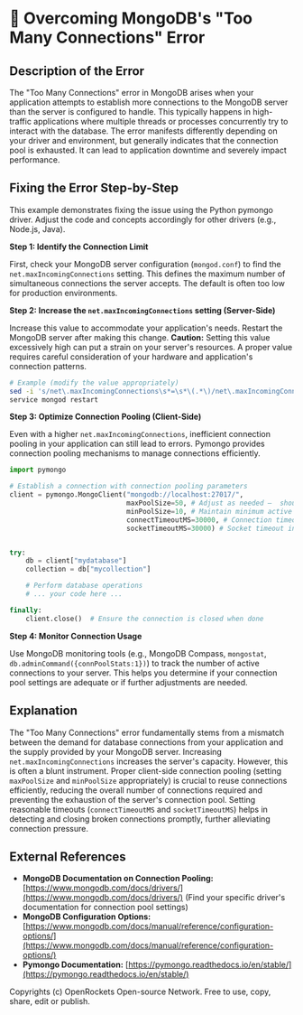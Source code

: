 # 🐞 Overcoming MongoDB's "Too Many Connections" Error


## Description of the Error

The "Too Many Connections" error in MongoDB arises when your application attempts to establish more connections to the MongoDB server than the server is configured to handle. This typically happens in high-traffic applications where multiple threads or processes concurrently try to interact with the database.  The error manifests differently depending on your driver and environment, but generally indicates that the connection pool is exhausted.  It can lead to application downtime and severely impact performance.

## Fixing the Error Step-by-Step

This example demonstrates fixing the issue using the Python pymongo driver.  Adjust the code and concepts accordingly for other drivers (e.g., Node.js, Java).

**Step 1: Identify the Connection Limit**

First, check your MongoDB server configuration (`mongod.conf`) to find the `net.maxIncomingConnections` setting.  This defines the maximum number of simultaneous connections the server accepts.  The default is often too low for production environments.


**Step 2: Increase the `net.maxIncomingConnections` setting (Server-Side)**

Increase this value to accommodate your application's needs.  Restart the MongoDB server after making this change.  **Caution:** Setting this value excessively high can put a strain on your server's resources.  A proper value requires careful consideration of your hardware and application's connection patterns.

```bash
# Example (modify the value appropriately)
sed -i 's/net\.maxIncomingConnections\s*=\s*\(.*\)/net\.maxIncomingConnections = 1024/' /etc/mongod.conf
service mongod restart
```


**Step 3: Optimize Connection Pooling (Client-Side)**

Even with a higher `net.maxIncomingConnections`, inefficient connection pooling in your application can still lead to errors.  Pymongo provides connection pooling mechanisms to manage connections efficiently.

```python
import pymongo

# Establish a connection with connection pooling parameters
client = pymongo.MongoClient("mongodb://localhost:27017/",
                             maxPoolSize=50, # Adjust as needed –  should be less than or equal to net.maxIncomingConnections
                             minPoolSize=10, # Maintain minimum active connections
                             connectTimeoutMS=30000, # Connection timeout in milliseconds
                             socketTimeoutMS=30000) # Socket timeout in milliseconds


try:
    db = client["mydatabase"]
    collection = db["mycollection"]

    # Perform database operations
    # ... your code here ...

finally:
    client.close()  # Ensure the connection is closed when done

```


**Step 4: Monitor Connection Usage**

Use MongoDB monitoring tools (e.g., MongoDB Compass, `mongostat`,  `db.adminCommand({connPoolStats:1})`) to track the number of active connections to your server. This helps you determine if your connection pool settings are adequate or if further adjustments are needed.


## Explanation

The "Too Many Connections" error fundamentally stems from a mismatch between the demand for database connections from your application and the supply provided by your MongoDB server. Increasing `net.maxIncomingConnections` increases the server's capacity. However, this is often a blunt instrument.  Proper client-side connection pooling (setting `maxPoolSize` and `minPoolSize` appropriately) is crucial to reuse connections efficiently, reducing the overall number of connections required and preventing the exhaustion of the server's connection pool.   Setting reasonable timeouts (`connectTimeoutMS` and `socketTimeoutMS`) helps in detecting and closing broken connections promptly, further alleviating connection pressure.



## External References

* **MongoDB Documentation on Connection Pooling:** [https://www.mongodb.com/docs/drivers/](https://www.mongodb.com/docs/drivers/)  (Find your specific driver's documentation for connection pool settings)
* **MongoDB Configuration Options:** [https://www.mongodb.com/docs/manual/reference/configuration-options/](https://www.mongodb.com/docs/manual/reference/configuration-options/)
* **Pymongo Documentation:** [https://pymongo.readthedocs.io/en/stable/](https://pymongo.readthedocs.io/en/stable/)



Copyrights (c) OpenRockets Open-source Network. Free to use, copy, share, edit or publish.

